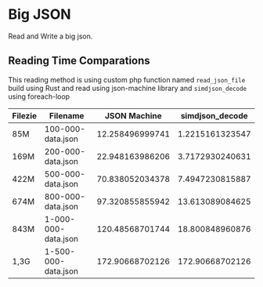 # Big JSON

Read and Write a big json.

## Reading Time Comparations

This reading method is using custom php function named `read_json_file` build using Rust and read using json-machine library and `simdjson_decode` using foreach-loop

| Filezie      | Filename              | JSON Machine     | simdjson_decode  |
| ------------ | --------------------- | ---------------- | ---------------- |
| 85M          | 100-000-data.json     | 12.258496999741  | 1.2215161323547  |
| 169M         | 200-000-data.json     | 22.948163986206  | 3.7172930240631  |
| 422M         | 500-000-data.json     | 70.838052034378  | 7.4947230815887  |
| 674M         | 800-000-data.json     | 97.320855855942  | 13.613089084625  |
| 843M         | 1-000-000-data.json   | 120.48568701744  | 18.800848960876  |
| 1,3G         | 1-500-000-data.json   | 172.90668702126  | 172.90668702126  |

